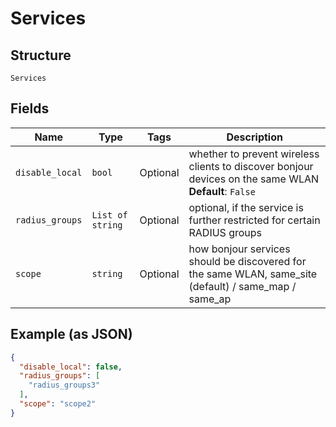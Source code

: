 
# Services

## Structure

`Services`

## Fields

| Name | Type | Tags | Description |
|  --- | --- | --- | --- |
| `disable_local` | `bool` | Optional | whether to prevent wireless clients to discover bonjour devices on the same WLAN<br>**Default**: `False` |
| `radius_groups` | `List of string` | Optional | optional, if the service is further restricted for certain RADIUS groups |
| `scope` | `string` | Optional | how bonjour services should be discovered for the same WLAN, same_site (default) / same_map / same_ap |

## Example (as JSON)

```json
{
  "disable_local": false,
  "radius_groups": [
    "radius_groups3"
  ],
  "scope": "scope2"
}
```

